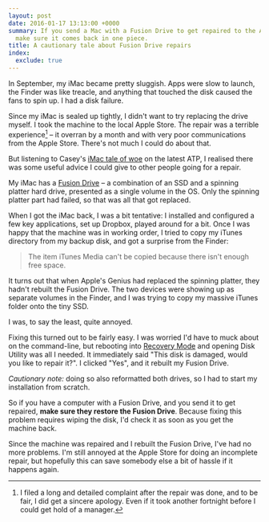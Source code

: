 ```yaml
---
layout: post
date: 2016-01-17 13:13:00 +0000
summary: If you send a Mac with a Fusion Drive to get repaired to the Apple Store,
  make sure it comes back in one piece.
title: A cautionary tale about Fusion Drive repairs
index:
  exclude: true
---
```


In September, my iMac became pretty sluggish.
Apps were slow to launch, the Finder was like treacle, and anything that touched the disk caused the fans to spin up.
I had a disk failure.

Since my iMac is sealed up tightly, I didn't want to try replacing the drive myself.
I took the machine to the local Apple Store.
The repair was a terrible experience[^1] – it overran by a month and with very poor communications from the Apple Store.
There's not much I could do about that.

But listening to Casey's [iMac tale of woe](http://atp.fm/episodes/152) on the latest ATP, I realised there was some useful advice I could give to other people going for a repair.

My iMac has a [Fusion Drive](https://en.wikipedia.org/wiki/Fusion_Drive) – a combination of an SSD and a spinning platter hard drive, presented as a single volume in the OS.
Only the spinning platter part had failed, so that was all that got replaced.

When I got the iMac back, I was a bit tentative: I installed and configured a few key applications, set up Dropbox, played around for a bit.
Once I was happy that the machine was in working order, I tried to copy my iTunes directory from my backup disk, and got a surprise from the Finder:

> The item iTunes Media can't be copied because there isn't enough free space.

It turns out that when Apple's Genius had replaced the spinning platter, they hadn't rebuilt the Fusion Drive.
The two devices were showing up as separate volumes in the Finder, and I was trying to copy my massive iTunes folder onto the tiny SSD.

I was, to say the least, quite annoyed.

Fixing this turned out to be fairly easy.
I was worried I'd have to muck about on the command-line, but rebooting into [Recovery Mode](https://support.apple.com/en-us/HT201314) and opening Disk Utility was all I needed.
It immediately said "This disk is damaged, would you like to repair it?".
I clicked "Yes", and it rebuilt my Fusion Drive.

*Cautionary note:* doing so also reformatted both drives, so I had to start my installation from scratch.

So if you have a computer with a Fusion Drive, and you send it to get repaired, **make sure they restore the Fusion Drive**.
Because fixing this problem requires wiping the disk, I'd check it as soon as you get the machine back.

Since the machine was repaired and I rebuilt the Fusion Drive, I've had no more problems.
I'm still annoyed at the Apple Store for doing an incomplete repair, but hopefully this can save somebody else a bit of hassle if it happens again.

[^1]: I filed a long and detailed complaint after the repair was done, and to be fair, I did get a sincere apology.  Even if it took another fortnight before I could get hold of a manager.